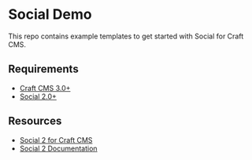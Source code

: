 # Social Demo

This repo contains example templates to get started with Social for Craft CMS.

## Requirements

- [Craft CMS 3.0+](https://github.com/craftcms/cms)
- [Social 2.0+](https://github.com/dukt/social)

## Resources

- [Social 2 for Craft CMS](https://github.com/dukt/social)
- [Social 2 Documentation](https://github.com/dukt/social-docs)